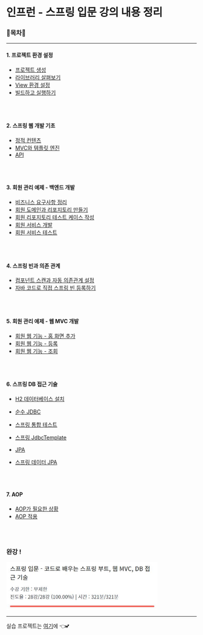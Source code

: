 # 인프런 - 스프링 입문 강의 내용 정리

### 🌳목차🚗

<hr>


#### 1. 프로젝트 환경 설정


- [프로젝트 생성](01.CreateProject.md)
- [라이브러리 살펴보기](02.CheckLibraries.md)
- [View 환경 설정](03.ViewSettings.md)
- [빌드하고 실행하기](04.BuildAndRun.md)

<br/>

<br/>

#### 2. 스프링 웹 개발 기초

- [정적 컨텐츠](4.StaticContents.md)
- [MVC와 템플릿 엔진](6.MVCandTemplateEngine.md)
- [API](7.API.md)

<br/>

<br/>

#### 3. 회원 관리 예제 - 백엔드 개발

- [비즈니스 요구사항 정리](8.BusinessRequirement.md)
- [회원 도메인과 리포지토리 만들기](9.CreateDomain&Repository.md)
- [회원 리포지토리 테스트 케이스 작성](10.RepositoryTest.md)
- [회원 서비스 개발](11.Service.md)
- [회원 서비스 테스트](12.ServiceTest.md)

<br/>

<br/>

#### 4. 스프링 빈과 의존 관계

- [컴포넌트 스캔과 자동 의존관계 설정](13.ComponentScan.md)
- [자바 코드로 직접 스프링 빈 등록하기](14.SpringBeanConfig.md)

<br/>

<br/>

#### 5. 회원 관리 예제 - 웹 MVC 개발

- [회원 웹 기능 - 홈 화면 추가](15.Home.md)
- [회원 웹 기능 - 등록](16.MemberRegister.md)
- [회원 웹 기능 - 조회](17.MemberList.md)

<br/>

<br/>

#### 6. 스프링 DB 접근 기술

- [H2 데이터베이스 설치](18.InstallH2.md)
- [순수 JDBC](19.JDBC.md)

- [스프링 통합 테스트](20.SpringTest.md)
- [스프링 JdbcTemplate](21.JdbcTemplate.md)
- [JPA](22.JPA.md)
- [스프링 데이터 JPA](23.SpringDataJPA.md)

<br/>

<br/>

#### 7. AOP

- [AOP가 필요한 상황](24.AOP.md)
- [AOP 적용](25.AOPApplication.md)

<br/>

<br/>

### 완강 !

<img src='../resources/완강.JPG' width='400px'>

<hr>


실습 프로젝트는 [여기](https://github.com/o3o-ovo3/hello-spring)에 👈💕
